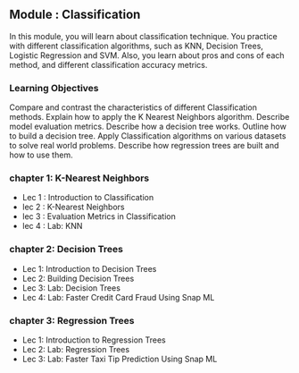 ## Module : Classification 

In this module, you will learn about classification technique. You practice with different classification algorithms, such as KNN, Decision Trees, Logistic Regression and SVM. Also, you learn about pros and cons of each method, and different classification accuracy metrics.

### Learning Objectives
Compare and contrast the characteristics of different Classification methods.
Explain how to apply the K Nearest Neighbors algorithm.
Describe model evaluation metrics.
Describe how a decision tree works.
Outline how to build a decision tree.
Apply Classification algorithms on various datasets to solve real world problems.
Describe how regression trees are built and how to use them.

### chapter 1: K-Nearest Neighbors
- Lec 1 : Introduction to Classification
- lec 2 : K-Nearest Neighbors
- lec 3 : Evaluation Metrics in Classification
- lec 4 : Lab: KNN

### chapter 2: Decision Trees
- Lec 1: Introduction to Decision Trees
- Lec 2: Building Decision Trees
- Lec 3: Lab: Decision Trees
- Lec 4: Lab: Faster Credit Card Fraud Using Snap ML

### chapter 3: Regression Trees
- Lec 1: Introduction to Regression Trees
- Lec 2: Lab: Regression Trees
- Lec 3: Lab: Faster Taxi Tip Prediction Using Snap ML
